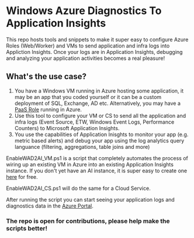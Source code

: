 # Windows Azure Diagnostics To Application Insights
This repo hosts tools and snippets to make it super easy to configure Azure Roles (Web/Worker) and VMs to send application and infra logs into Appliction Insights. Once your logs are in Application Insights, debugging and analyzing your application activities becomes a real pleasure! 

## What's the use case?
 1. You have a Windows VM running in Azure hosting some application, it may be an app that you coded yourself or it can be a custom deployment of SQL, Exchange, AD etc. Alternatively, you may have a [PaaS Role](http://www.techrepublic.com/blog/data-center/windows-azure-web-worker-and-vm-roles-demystified/) running in Azure.
 2. Use this tool to configure your VM or CS to send all the application and infra logs (Event Source, ETW, Windows Event Logs, Performance Counters) to Microsoft Application Insights.
 3. You use the capabilities of Application Inisghts to monitor your app (e.g. metric based alerts) and debug your app using the log analytics query languance (filtering, aggregations, table joins and more)

EnableWAD2AI_VM.ps1 is a script that completely automates the process of wiring up an existing VM in Azure into an existing Application Insights instance. If you don't yet have an AI instance, it is super easy to create one [here](https://ms.portal.azure.com/?flight=1#blade/HubsExtension/Resources/resourceType/microsoft.insights%2Fcomponents) for free. 

EnableWAD2AI_CS.ps1 will do the same for a Cloud Service.

After running the script you can start seeing your application logs and diagnostics data in the [Azure Portal](https://ms.portal.azure.com/?flight=1&nocdn=true#blade/HubsExtension/Resources/resourceType/microsoft.insights%2Fcomponents). 


### The repo is open for contributions, please help make the scripts better!
